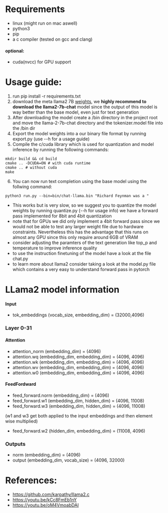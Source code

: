 # Requirements
* linux (might run on mac aswell)
* python3
* pip
* a c compiler (tested on gcc and clang)
#### optional:
* cuda(nvcc) for GPU support

# Usage guide:
1. run pip install -r requirements.txt
2. download the meta llama2 7B [weights](https://llama.meta.com/llama-downloads), we **highly recommend to download the llama2-7b-chat** model since the output of this model is way better than the base model, even just for text generation
3. After downloading the model create a /bin directory in the project root and move the llama-2-7b-chat directory and the tokenizer.model file into the /bin dir
4. Export the model weights into a our binary file format by running export.py (use --h for a usage guide)
5. Compile the c/cuda library which is used for quantization and model inference by running the following commands:
```
mkdir build && cd build
cmake .. -DCUDA=ON # with cuda runtime
cmake .. # without cuda
make
```
6. You can now run text completion using the base model using the follwing command:
```
python3 run.py --bin=bin/chat-llama.bin "Richard Feynman was a "
```
* This works but is very slow, so we suggest you to quantize the model weights by running quantize.py (--h for usage info) we have a forward pass implemented for 8bit and 4bit quantization
* note that for GPUs we did only implement a 4bit forward pass since we would not be able to test any larger weight file due to hardware constraints. Nevertheless this has the advantage that this runs on almost any GPU since this only require around 6GB of VRAM
* consider adjusting the paramters of the text generation like top_p and temperature to improve inference quality
* to use the instruction finetuning of the model have a look at the file chat.py
* to learn more about llama2 consider taking a look at the model.py file which contains a very easy to understand forward pass in pytorch
# LLama2 model information


#### Input
* tok_embeddings (vocab_size, embedding_dim) = (32000,4096)
### Layer 0-31
#### Attention
* attention_norm (embedding_dim) = (4096)
* attention.wq (embedding_dim, embedding_dim) = (4096, 4096)
* attention.wk (embedding_dim, embedding_dim) = (4096, 4096)
* attention.wv (embedding_dim, embedding_dim) = (4096, 4096)
* attention.w0 (embedding_dim, embedding_dim) = (4096, 4096)
#### FeedFordward
* feed_forward.norm (embedding_dim) = (4096)
* feed_forward.w1 (embedding_dim, hidden_dim) = (4096, 11008)
* feed_forward.w3 (embedding_dim, hidden_dim) = (4096, 11008)

(w1 and w3 get both applied to the input embeddings and then element wise multiplied)
* feed_forward.w2 (hidden_dim, embedding_dim) = (11008, 4096)



### Outputs
* norm (embedding_dim) = (4096)
* output (embedding_dim, vocab_size) = (4096, 32000)

# References:

* https://github.com/karpathy/llama2.c
* https://youtu.be/kCc8FmEb1nY
* https://youtu.be/oM4VmoabDAI
